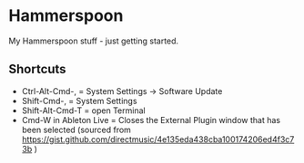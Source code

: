 # Hammerspoon
My Hammerspoon stuff - just getting started.

## Shortcuts

- Ctrl-Alt-Cmd-, = System Settings -> Software Update
- Shift-Cmd-, = System Settings
- Shift-Alt-Cmd-T = open Terminal
- Cmd-W in Ableton Live = Closes the External Plugin window that has been selected (sourced from https://gist.github.com/directmusic/4e135eda438cba100174206ed4f3c73b )
